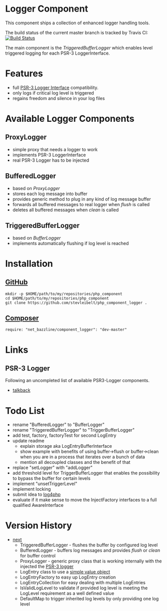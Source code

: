 # Logger Component

This component ships a collection of enhanced logger handling tools.

The build status of the current master branch is tracked by Travis CI:
[![Build Status](https://travis-ci.org/stevleibelt/php_component_logger.png?branch=master)](http://travis-ci.org/stevleibelt/php_component_logger)

The main component is the *TriggeredBufferLogger* which enables level triggered logging for each PSR-3 LoggerInterface.

# Features

* full [PSR-3 Logger Interface](https://github.com/php-fig/fig-standards/blob/master/accepted/PSR-3-logger-interface.md) compatibility.
* only logs if critical log level is triggered
* regains freedom and silence in your log files

# Available Logger Components

## ProxyLogger

* simple proxy that needs a logger to work
* implements PSR-3 LoggerInterface
* real PSR-3 Logger has to be injected

## BufferedLogger

* based on *ProxyLogger*
* stores each log message into buffer
* provides generic method to plug in any kind of log message buffer
* forwards all buffered messages to real logger when *flush* is called
* deletes all buffered messages when *clean* is called

## TriggeredBufferLogger

* based on *BufferLogger*
* implements automatically flushing if log level is reached

# Installation

## [GitHub](https://github.com/stevleibelt/php_component_logger)

    mkdir -p $HOME/path/to/my/repositories/php_component
    cd $HOME/path/to/my/repositories/php_component
    git clone https://github.com/stevleibelt/php_component_logger .

## [Composer](https://packagist.org/packages/net_bazzline/component_logger)

    require: "net_bazzline/component_logger": "dev-master"

# Links

## PSR-3 Logger

Following an uncompleted list of available PSR3-Logger components.

* [talkback](https://github.com/chrisnoden/talkback)

# Todo List

* rename "BufferedLogger" to "BufferLogger"
* rename "TriggeredBufferLogger" to "TriggerBufferLogger"
* add test, factory, factoryTest for second LogEntry
* update readme
    * explain storage aka LogEntryBufferInterface
    * show example with benefits of using buffer->flush or buffer->clean when you are in a process that iterates over a bunch of data
    * mention all decoupled classes and the benefit of that
* replace "setLogger" with "addLogger"
* add threshold level for TriggerBufferLogger that enables the possibility to bypass the buffer for certain levels
* implement "unsetTriggerLevel"
* implement locking
* submit idea to [log4php](https://logging.apache.org/log4php/)
* evaluate if it make sense to move the InjectFactory interfaces to a full qualified AwareInterface

# Version History

* [next](https://github.com/stevleibelt/php_component_logger)
    * TriggeredBufferLogger - flushes the buffer by configured log level
    * BufferedLogger - buffers log messages and provides *flush* or *clean* for buffer control
    * ProxyLogger - generic proxy class that is working internally with the injected the [PSR-3 logger](https://github.com/php-fig/log)
    * LogEntry class to use a [simple value object](http://en.wikipedia.org/wiki/Data_Transfer_Object)
    * LogEntryFactory to easy up LogEntry creation
    * LogEntryCollection for easy dealing with multiple LogEntries
    * IsValidLogLevel to validate if provided log level is meeting the LogLevel requirement as a well defined value
    * DefaultMap to trigger inherited log levels by only providing one log level
